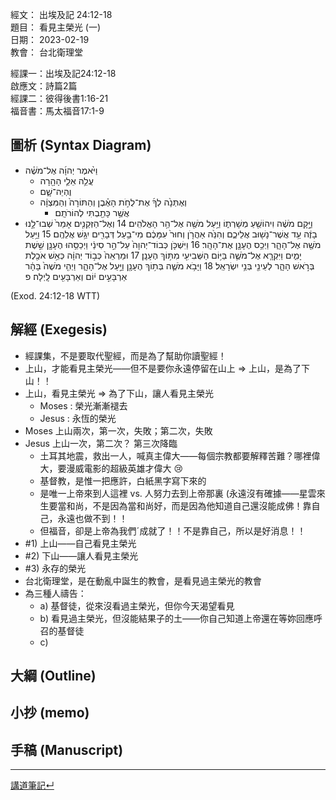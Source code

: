 經文：   出埃及記 24:12-18  
題目：   看見主榮光 (一)  
日期：   2023-02-19  
教會：   台北衛理堂  

經課一：出埃及記24:12-18  
啟應文：詩篇2篇  
經課二：彼得後書1:16-21  
福音書：馬太福音17:1-9  

## 圖析 (Syntax Diagram)

- וַיֹּ֙אמֶר יְהוָ֜ה אֶל־מֹשֶׁ֗ה
	- עֲלֵ֥ה אֵלַ֛י הָהָ֖רָה 
	- וֶהְיֵה־שָׁ֑ם
	- וְאֶתְּנָ֙ה לְךָ֜ אֶת־לֻחֹ֣ת הָאֶ֗בֶן וְהַתּוֹרָה֙ וְהַמִּצְוָ֔ה
		- אֲשֶׁ֥ר כָּתַ֖בְתִּי לְהוֹרֹתָֽם׃
- וַיָּ֣קָם מֹשֶׁ֔ה וִיהוֹשֻׁ֖עַ מְשָׁרְת֑וֹ וַיַּ֥עַל מֹשֶׁ֖ה אֶל־הַ֥ר הָאֱלֹהִֽים׃
 14 וְאֶל־הַזְּקֵנִ֤ים אָמַר֙ שְׁבוּ־לָ֣נוּ בָזֶ֔ה עַ֥ד אֲשֶׁר־נָשׁ֖וּב אֲלֵיכֶ֑ם וְהִנֵּ֙ה אַהֲרֹ֤ן וְחוּר֙ עִמָּכֶ֔ם מִי־בַ֥עַל דְּבָרִ֖ים יִגַּ֥שׁ אֲלֵהֶֽם׃
 15 וַיַּ֥עַל מֹשֶׁ֖ה אֶל־הָהָ֑ר וַיְכַ֥ס הֶעָנָ֖ן אֶת־הָהָֽר׃
 16 וַיִּשְׁכֹּ֤ן כְּבוֹד־יְהוָה֙ עַל־הַ֣ר סִינַ֔י וַיְכַסֵּ֥הוּ הֶעָנָ֖ן שֵׁ֣שֶׁת יָמִ֑ים וַיִּקְרָ֧א אֶל־מֹשֶׁ֛ה בַּיּ֥וֹם הַשְּׁבִיעִ֖י מִתּ֥וֹךְ הֶעָנָֽן׃
 17 וּמַרְאֵה֙ כְּב֣וֹד יְהוָ֔ה כְּאֵ֥שׁ אֹכֶ֖לֶת בְּרֹ֣אשׁ הָהָ֑ר לְעֵינֵ֖י בְּנֵ֥י יִשְׂרָאֵֽל׃
 18 וַיָּבֹ֥א מֹשֶׁ֛ה בְּת֥וֹךְ הֶעָנָ֖ן וַיַּ֣עַל אֶל־הָהָ֑ר וַיְהִ֤י מֹשֶׁה֙ בָּהָ֔ר אַרְבָּעִ֣ים י֔וֹם וְאַרְבָּעִ֖ים לָֽיְלָה׃ פ

 (Exod. 24:12-18 WTT)


## 解經 (Exegesis)

- 經課集，不是要取代聖經，而是為了幫助你讀聖經！
- 上山，才能看見主榮光——但不是要你永遠停留在山上 ⇒ 上山，是為了下山！！
- 上山，看見主榮光 ⇒ 為了下山，讓人看見主榮光
	- Moses : 榮光漸漸褪去
	- Jesus : 永恆的榮光
- Moses 上山兩次，第一次，失敗；第二次，失敗
- Jesus 上山一次，第二次？ 第三次降臨
	- 土耳其地震，救出一人，喊真主偉大——每個宗教都要解釋苦難？哪裡偉大，要漫威電影的超級英雄才偉大 😢
	- 基督教，是惟一把應許，白紙黑字寫下來的
	- 是唯一上帝來到人這裡 vs. 人努力去到上帝那裏 (永遠沒有確據——星雲來生要當和尚，不是因為當和尚好，而是因為他知道自己還沒能成佛！靠自己，永遠也做不到！！
	- 但福音，卻是上帝為我們ˊ成就了！！不是靠自己，所以是好消息！！
- #1) 上山——自己看見主榮光
- #2) 下山——讓人看見主榮光
- #3) 永存的榮光
- 台北衛理堂，是在動亂中誕生的教會，是看見過主榮光的教會
- 為三種人禱告：
	- a) 基督徒，從來沒看過主榮光，但你今天渴望看見
	- b) 看見過主榮光，但沒能結果子的土——你自己知道上帝還在等妳回應呼召的基督徒
	- c) 

## 大綱 (Outline)


## 小抄 (memo)


## 手稿 (Manuscript) 




---


[講道筆記↵](README.md)


